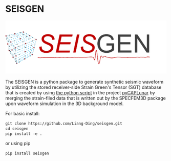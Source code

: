 # SEISGEN
![SEISGEN](https://github.com/Liang-Ding/seisgen/blob/main/doc/figs/seisgen.png)

The SEISGEN is a python package to generate synthetic seismic waveform by utilizing the stored receiver-side Strain Green's Tensor (SGT) database that is created by using [the python script](https://github.com/Liang-Ding/pyCAPLunar/blob/master/DSEM_Utils/merge_strainfield.py) in the project [pyCAPLunar](https://github.com/Liang-Ding/pyCAPLunar) by merging the strain-filed data that is written out by the SPECFEM3D package upon waveform simulation in the 3D background model.

For basic install:
```shell
git clone https://github.com/Liang-Ding/seisgen.git
cd seisgen
pip install -e .
```
or using pip 
```shell
pip install seisgen
```
